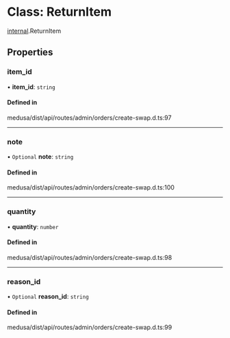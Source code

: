 # Class: ReturnItem

[internal](../modules/internal-12.md).ReturnItem

## Properties

### item\_id

• **item\_id**: `string`

#### Defined in

medusa/dist/api/routes/admin/orders/create-swap.d.ts:97

___

### note

• `Optional` **note**: `string`

#### Defined in

medusa/dist/api/routes/admin/orders/create-swap.d.ts:100

___

### quantity

• **quantity**: `number`

#### Defined in

medusa/dist/api/routes/admin/orders/create-swap.d.ts:98

___

### reason\_id

• `Optional` **reason\_id**: `string`

#### Defined in

medusa/dist/api/routes/admin/orders/create-swap.d.ts:99
